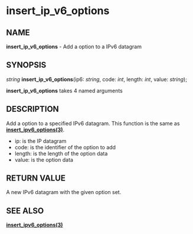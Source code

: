 # insert_ip_v6_options

## NAME

**insert_ip_v6_options** - Add a option to a IPv6 datagram

## SYNOPSIS

*string* **insert_ip_v6_options**(ip6: *string*, code: *int*, length: *int*, value: *string*);

**insert_ip_v6_options** takes 4 named arguments

## DESCRIPTION

Add a option to a specified IPv6 datagram. This function is the same as **[insert_ipv6_options(3)](insert_ipv6_options.md)**.

- ip: is the IP datagram
- code: is the identifier of the option to add
- length: is the length of the option data
- value: is the option data

## RETURN VALUE

A new IPv6 datagram with the given option set.

## SEE ALSO

**[insert_ipv6_options(3)](insert_ipv6_options.md)**
